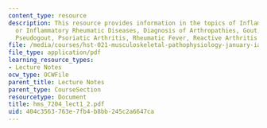 ```yaml
---
content_type: resource
description: This resource provides information in the topics of Inflammatory Arthropathies,
  or Inflammatory Rheumatic Diseases, Diagnosis of Arthropathies, Gout, Cox2 Inhibitors,
  Pseudogout, Psoriatic Arthritis, Rheumatic Fever, Reactive Arthritis and Conclusions.
file: /media/courses/hst-021-musculoskeletal-pathophysiology-january-iap-2006/404c3563763e7fb4b8bb245c2a6647ca_hms_7204_lect1_2.pdf
file_type: application/pdf
learning_resource_types:
- Lecture Notes
ocw_type: OCWFile
parent_title: Lecture Notes
parent_type: CourseSection
resourcetype: Document
title: hms_7204_lect1_2.pdf
uid: 404c3563-763e-7fb4-b8bb-245c2a6647ca
---
```

